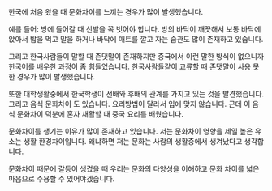 한국에 처음 왔을 때 문화차이를 느끼는 경우가 많이 발생했습니다. 

예를 들어: 방에 들어갈 때 신발을 꼭 벗어야 합니다. 방의 바닥이 깨끗해서 보통 바닥에 앉아서 밥을 먹고 말을 하거나 바닥에 매트를 깔고 자는 습관도 많이 존재하고 있습니다. 

그리고 한국사람들이 말할 때 존댓말이 존재하지만 중국에서 이런 말한 방식이 없으니까 한국어를 배우한 과정이 좀 힘들었습니다. 한국사람들같이 교류할 때 존댓말이 사용 못 한 경우가 많이 발생했습니다.

또한 대학생활중에서 한국학생이 선배와 후배의 관계를 가지고 있는 것을 발견했습니다. 그리고 음식 문화차이 도 있습니다. 요리방법이 달라서 입에 맞지 않습니다. 근데 이 음식 문화차이 덕분에 혼자 새활할 때 중국 요리를 배웠습니다. 

문화차이를 생기는 이유가 많이 존재하고 있습니다. 저는 문화차이 영향을 제일 높은 유소는 생활 환경차이입니다. 왜냐하면 저는 문화는 사람의 생활중에서 생겨났다고 생각합니다.

문화차이 때문에 갈등이 생겼을 때 우리는 문화의 다양성을 이해하고 문화 차이를 넓은 마음으로 수용할 수 있어야겠습니다.